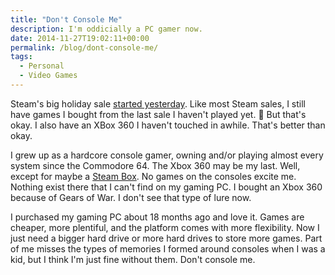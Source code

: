 ```yaml
---
title: "Don't Console Me"
description: I'm oddicially a PC gamer now.
date: 2014-11-27T19:02:11+00:00
permalink: /blog/dont-console-me/
tags:
  - Personal
  - Video Games
---
```


Steam's big holiday sale [started yesterday](http://www.polygon.com/2014/11/26/7295229/steam-black-friday-holiday-sale-valve-pc-deals). Like most Steam sales, I still have games I bought from the last sale I haven't played yet. 🙂 But that's okay. I also have an XBox 360 I haven't touched in awhile. That's better than okay.

I grew up as a hardcore console gamer, owning and/or playing almost every system since the Commodore 64. The Xbox 360 may be my last. Well, except for maybe a [Steam Box](http://www.theverge.com/2013/2/6/3958162/valve-steam-box-cake). No games on the consoles excite me. Nothing exist there that I can't find on my gaming PC. I bought an Xbox 360 because of Gears of War. I don't see that type of lure now.

I purchased my gaming PC about 18 months ago and love it. Games are cheaper, more plentiful, and the platform comes with more flexibility. Now I just need a bigger hard drive or more hard drives to store more games. Part of me misses the types of memories I formed around consoles when I was a kid, but I think I'm just fine without them. Don't console me.

